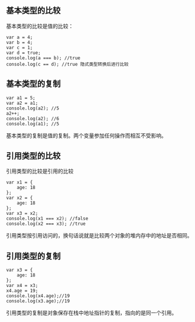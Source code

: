 ## 基本类型的比较

基本类型的比较是值的比较：
```
var a = 4;
var b = 4;
var c = 1;
var d = true;
console.log(a === b); //true
console.log(c == d); //true 隐式类型转换后进行比较
```

## 基本类型的复制
```
var a1 = 5;
var a2 = a1;
console.log(a2); //5
a2++;
console.log(a2); //6
console.log(a1); //5
```
基本类型的复制是值的复制。两个变量参加任何操作而相互不受影响。

## 引用类型的比较
引用类型的比较是引用的比较
```
var x1 = {
    age: 18
};
var x2 = {
    age: 18
};
var x3 = x2;
console.log(x1 === x2); //false
console.log(x2 === x3); //true
```
引用类型按引用访问的，换句话说就是比较两个对象的堆内存中的地址是否相同。

## 引用类型的复制
```
var x3 = {
    age: 18
};
var x4 = x3;
x4.age = 19;
console.log(x4.age);//19
console.log(x3.age);//19
```
引用类型的复制是对象保存在栈中地址指针的复制，指向的是同一个引用。